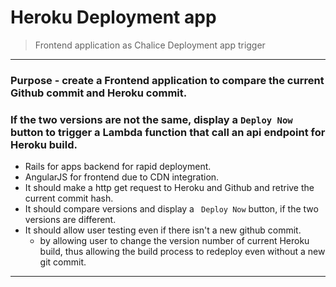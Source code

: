 # Heroku Deployment app

> Frontend application as Chalice Deployment app trigger


-----


### Purpose - create a Frontend application to compare the current Github commit and Heroku commit.  
### If the two versions are not the same, display a `Deploy Now` button to trigger a Lambda function that call an api endpoint for Heroku build.


- Rails for apps backend for rapid deployment.
- AngularJS for frontend due to CDN integration.
- It should make a http get request to Heroku and Github and retrive the current commit hash.
- It should compare versions and display a ` Deploy Now` button, if the two versions are different.
- It should allow user testing even if there isn't a new github commit.
  - by allowing user to change the version number of current Heroku build, thus allowing the build process to redeploy even without a new git commit.



___________________________
